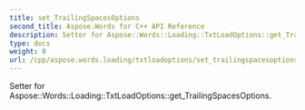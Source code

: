```yaml
---
title: set_TrailingSpacesOptions
second_title: Aspose.Words for C++ API Reference
description: Setter for Aspose::Words::Loading::TxtLoadOptions::get_TrailingSpacesOptions. 
type: docs
weight: 0
url: /cpp/aspose.words.loading/txtloadoptions/set_trailingspacesoptions/
---
```


Setter for Aspose::Words::Loading::TxtLoadOptions::get_TrailingSpacesOptions. 

